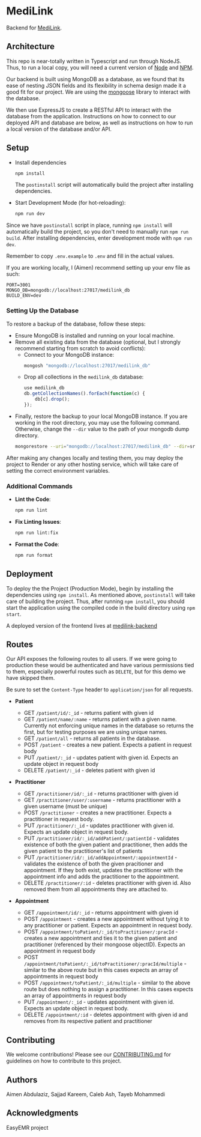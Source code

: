 # MediLink

Backend for [MediLink](https://github.com/dartmouth-cs52-24s/project-client-medilink).

## Architecture

This repo is near-totally written in Typescript and run through NodeJS. Thus, to run a local copy, you will need a current version of [Node](https://nodejs.org/en) and [NPM](https://www.npmjs.com/).

Our backend is built using MongoDB as a database, as we found that its ease of nesting JSON fields and its flexibility in schema design made it a good fit for our project. We are using the [mongoose](https://mongoosejs.com/) library to interact with the database.

We then use ExpressJS to create a RESTful API to interact with the database from the application. Instructions on how to connect to our deployed API and database are below, as well as instructions on how to run a local version of the database and/or API.

## Setup

- Install dependencies

  ```sh
  npm install
  ```

  The `postinstall` script will automatically build the project after installing dependencies.

- Start Development Mode (for hot-reloading):
  ```sh
  npm run dev
  ```

Since we have `postinstall` script in place, running `npm install` will automatically build the project, so you don't need to manually run `npm run build`. After installing dependencies, enter development mode with `npm run dev`.

Remember to copy `.env.example` to `.env` and fill in the actual values.

If you are working locally, I (Aimen) recommend setting up your env file as such:

```env
PORT=3001
MONGO_DB=mongodb://localhost:27017/medilink_db
BUILD_ENV=dev
```

### Setting Up the Database

To restore a backup of the database, follow these steps:

- Ensure MongoDB is installed and running on your local machine.
- Remove all existing data from the database (optional, but I strongly recommend starting from scratch to avoid conflicts):
  - Connect to your MongoDB instance:
    ```sh
    mongosh "mongodb://localhost:27017/medilink_db"
    ```
  - Drop all collections in the `medilink_db` database:
    ```js
    use medilink_db
    db.getCollectionNames().forEach(function(c) {
        db[c].drop();
    });
    ```
- Finally, restore the backup to your local MongoDB instance. If you are working in the root directory, you may use the following command. Otherwise, change the `--dir` value to the path of your mongodb dump directory.
  ```sh
  mongorestore --uri="mongodb://localhost:27017/medilink_db" --dir=src/backup_data/mongodump/production
  ```

After making any changes locally and testing them, you may deploy the project to Render or any other hosting service, which will take care of setting the correct environment variables.

### Additional Commands

- **Lint the Code**:

  ```sh
  npm run lint
  ```

- **Fix Linting Issues**:

  ```sh
  npm run lint:fix
  ```

- **Format the Code**:
  ```sh
  npm run format
  ```

## Deployment

To deploy the the Project (Production Mode), begin by installing the dependencies using `npm install`. As mentioned above, `postinstall` will take care of building the project. Thus, after running `npm install`, you should start the application using the compiled code in the build directory using `npm start`.

A deployed version of the frontend lives at [medilink-backend](https://medi-link-api.onrender.com/)

## Routes

Our API exposes the following routes to all users. If we were going to production these would be authenticated and have various permissions tied to them, especially powerful routes such as `DELETE`, but for this demo we have skipped them.

Be sure to set the `Content-Type` header to `application/json` for all requests.

- **Patient**

  - GET `/patient/id/:_id` - returns patient with given id
  - GET `/patient/name/:name` - returns patient with a given name. Currently not enforcing unique names in the database so returns the first, but for testing purposes we are using unique names.
  - GET `/patient/all` - returns all patients in the database.
  - POST `/patient` - creates a new patient. Expects a patient in request body
  - PUT `/patient/:_id` - updates patient with given id. Expects an update object in request body
  - DELETE `/patient/:_id` - deletes patient with given id

- **Practitioner**

  - GET `/practitioner/id/:_id` - returns practitioner with given id
  - GET `/practitioner/user/:username` - returns practitioner with a given username (must be unique)
  - POST `/practitioner` - creates a new practitioner. Expects a practitioner in request body.
  - PUT `/practitioner/:_id` - updates practitioner with given id. Expects an update object in request body.
  - PUT `/practitioner/id/:_id/addPatient/:patientId` - validates existence of both the given patient and practitioner, then adds the given patient to the practitioner's list of patients
  - PUT `/practitioner/id/:_id/addAppointment/:appointmentId` - validates the existence of both the given pracitioner and appointment. If they both exist, updates the practitioner with the appointment info and adds the practitioner to the appointment.
  - DELETE `/practitioner/:id` - deletes practitioner with given id. Also removed them from all appointments they are attached to.

- **Appointment**
  - GET `/appointment/id/:_id` - returns appointment with given id
  - POST `/appointment` - creates a new appointment without tying it to any practitioner or patient. Expects an appointment in request body.
  - POST `/appointment/toPatient/:_id/toPractitioner/:pracId` - creates a new appointment and ties it to the given patient and practitioner (referenced by their mongoose objectID). Expects an appointment in request body
  - POST `/appointment/toPatient/:_id/toPractitioner/:pracId/multiple` - similar to the above route but in this cases expects an array of appointments in request body
  - POST `/appointment/toPatient/:_id/multiple` - similar to the above route but does nothing to assign a practitioner. In this cases expects an array of appointments in request body
  - PUT `/appointment/:_id` - updates appointment with given id. Expects an update object in request body.
  - DELETE `/appointment/:id` - deletes appointment with given id and removes from its respective patient and practitioner


## Contributing

We welcome contributions! Please see our [CONTRIBUTING.md](./CONTRIBUTING.md) for guidelines on how to contribute to this project.

## Authors

Aimen Abdulaziz, Sajjad Kareem, Caleb Ash, Tayeb Mohammedi

## Acknowledgments

EasyEMR project
